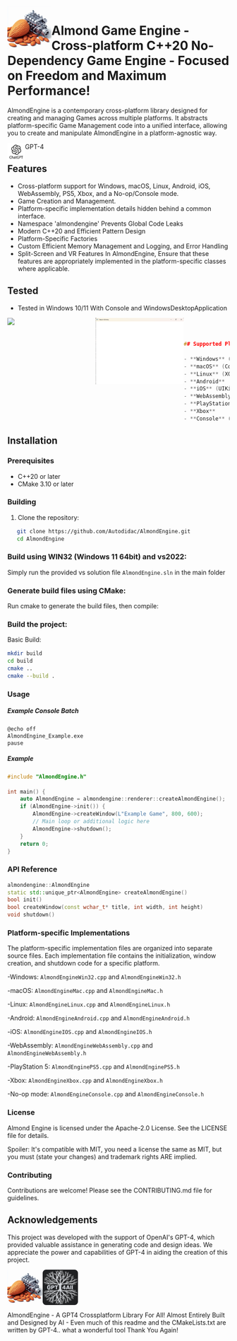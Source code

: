 <img align="left" src="image/AlmondEngine.jpg" width="100px"/>



# Almond Game Engine - Cross-platform C++20 No-Dependency Game Engine - Focused on Freedom and Maximum Performance!




AlmondEngine is a contemporary cross-platform library designed for creating and managing Games across multiple platforms. It abstracts platform-specific Game Management code into a unified interface, allowing you to create and manipulate AlmondEngine in a platform-agnostic way. 


<img align="left" src="image/gpt.jpg" width="40px"/>GPT-4



## Features


- Cross-platform support for Windows, macOS, Linux, Android, iOS, WebAssembly, PS5, Xbox, and a No-op/Console mode.
- Game Creation and Management.
- Platform-specific implementation details hidden behind a common interface.
- Namespace 'almondengine' Prevents Global Code Leaks
- Modern C++20 and Efficient Pattern Design
- Platform-Specific Factories
- Custom Efficient Memory Management and Logging, and Error Handling
- Split-Screen and VR Features
In AlmondEngine, Ensure that these features are appropriately implemented in the platform-specific classes where applicable.



## Tested

- Tested in Windows 10/11 With Console and WindowsDesktopApplication

<img align="left" src="image/1.png" width="200px"/>

<img align="left" src="image/4.png" width="200px"/>

```cpp



## Supported Platforms

- **Windows** (Win32)
- **macOS** (Cocoa)
- **Linux** (XCB or XLib)
- **Android**
- **iOS** (UIKit)
- **WebAssembly** (Emscripten)
- **PlayStation 5** (PS5)
- **Xbox**
- **Console** (Headless mode)
```



## Installation



### Prerequisites

- C++20 or later
- CMake 3.10 or later



### Building

1. Clone the repository:
```sh
   git clone https://github.com/Autodidac/AlmondEngine.git
   cd AlmondEngine
```





### Build using WIN32 (Windows 11 64bit) and vs2022:
Simply run the provided vs solution file `AlmondEngine.sln` in the main folder




### Generate build files using CMake:
Run cmake to generate the build files, then compile:





### Build the project:
Basic Build:
```sh
mkdir build
cd build
cmake ..
cmake --build .
```


### Usage


##### Example Console Batch
```batch
@echo off
AlmondEngine_Example.exe 
pause
```


##### Example
```cpp
#include "AlmondEngine.h"

int main() {
    auto AlmondEngine = almondengine::renderer::createAlmondEngine();
    if (AlmondEngine->init()) {
        AlmondEngine->createWindow(L"Example Game", 800, 600);
        // Main loop or additional logic here
        AlmondEngine->shutdown();
    }
    return 0;
}
```


### API Reference

```cpp
almondengine::AlmondEngine
static std::unique_ptr<AlmondEngine> createAlmondEngine()
bool init()
bool createWindow(const wchar_t* title, int width, int height)
void shutdown()

```



### Platform-specific Implementations
The platform-specific implementation files are organized into separate source files. Each implementation file contains the initialization, window creation, and shutdown code for a specific platform.

-Windows: `AlmondEngineWin32.cpp` and `AlmondEngineWin32.h`

-macOS: `AlmondEngineMac.cpp` and `AlmondEngineMac.h`

-Linux: `AlmondEngineLinux.cpp` and `AlmondEngineLinux.h`

-Android: `AlmondEngineAndroid.cpp` and `AlmondEngineAndroid.h`

-iOS: `AlmondEngineIOS.cpp` and `AlmondEngineIOS.h`

-WebAssembly: `AlmondEngineWebAssembly.cpp` and `AlmondEngineWebAssembly.h`

-PlayStation 5: `AlmondEnginePS5.cpp` and `AlmondEnginePS5.h`

-Xbox: `AlmondEngineXbox.cpp` and `AlmondEngineXbox.h`

-No-op mode: `AlmondEngineConsole.cpp` and `AlmondEngineConsole.h`





### License
Almond Engine is licensed under the Apache-2.0 License. See the LICENSE file for details.

Spoiler: It's compatible with MIT, you need a license the same as MIT, but you must (state your changes) and trademark rights ARE implied.




### Contributing
Contributions are welcome! Please see the CONTRIBUTING.md file for guidelines.




## Acknowledgements
This project was developed with the support of OpenAI's GPT-4, which provided valuable assistance in generating code and design ideas. We appreciate the power and capabilities of GPT-4 in aiding the creation of this project.



<img align="left" src="image/AlmondEngine.jpg" width="80px"/>
<img align="center" src="image/gpt4all.png" width="80px"/>

AlmondEngine - A GPT4 Crossplatform Library For All! Almost Entirely Built and Designed by AI - Even much of this readme and the CMakeLists.txt are written by GPT-4.. what a wonderful tool Thank You Again!

